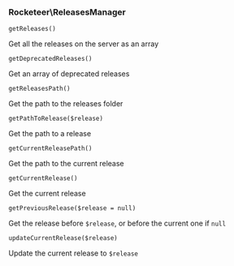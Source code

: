 ### Rocketeer\ReleasesManager

	getReleases()

Get all the releases on the server as an array

	getDeprecatedReleases()

Get an array of deprecated releases

	getReleasesPath()

Get the path to the releases folder

	getPathToRelease($release)

Get the path to a release

	getCurrentReleasePath()

Get the path to the current release

	getCurrentRelease()

Get the current release

	getPreviousRelease($release = null)

Get the release before `$release`, or before the current one if `null`

	updateCurrentRelease($release)

Update the current release to `$release`